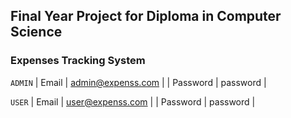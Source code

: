 ## Final Year Project for Diploma in Computer Science

### Expenses Tracking System

`ADMIN`
| Email          | admin@expenss.com |
| Password       | password          |

`USER`
| Email          | user@expenss.com |
| Password       | password         |
